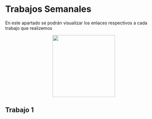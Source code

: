 # **Trabajos Semanales**

En este apartado se podrán visualizar los enlaces respectivos a cada trabajo que realizemos 

<p align="center">
    <img src="../Proyecto_de_Ingenieria/imgs/semana.jpg" width="200">
</p>


## **Trabajo 1** 

